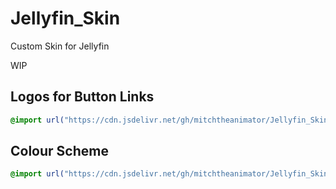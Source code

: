 # Jellyfin_Skin

Custom Skin for Jellyfin

WIP

## Logos for Button Links
```css
@import url("https://cdn.jsdelivr.net/gh/mitchtheanimator/Jellyfin_Skin@main/link_logos.css");
```

## Colour Scheme
```css
@import url("https://cdn.jsdelivr.net/gh/mitchtheanimator/Jellyfin_Skin@main/colour.css");
```

